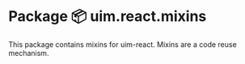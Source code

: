 # Package 📦 uim.react.mixins
This package contains mixins for uim-react. Mixins are a code reuse mechanism. 
